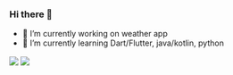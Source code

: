 ### Hi there 👋

<!--
**DominikFerenc/DominikFerenc** is a ✨ _special_ ✨ repository because its `README.md` (this file) appears on your GitHub profile.

Here are some ideas to get you started:
-->
- 🔭 I’m currently working on weather app
- 🌱 I’m currently learning Dart/Flutter, java/kotlin, python




<img align="center" src="https://github-readme-stats.vercel.app/api?username=DominikFerenc&show_icons=true&theme=radical" />
<img align="center" src="https://github-readme-stats.vercel.app/api/top-langs/?username=DominikFerenc&langs_count=8" />




